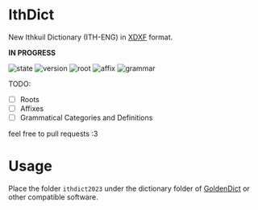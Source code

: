 # IthDict
New Ithkuil Dictionary (ITH-ENG) in [XDXF](https://github.com/soshial/xdxf_makedict) format.

**IN PROGRESS**

![state](https://img.shields.io/badge/STATE-In%20Progress-green)
![version](https://img.shields.io/badge/VERSION-0.0.1-red)
![root](https://img.shields.io/badge/ROOT-v0.7.5-informational)
![affix](https://img.shields.io/badge/AFFIX-v1.0-informational)
![grammar](https://img.shields.io/badge/GRAMMAR-v1.2-informational)

TODO:
- [ ] Roots
- [ ] Affixes
- [ ] Grammatical Categories and Definitions 

feel free to pull requests :3

# Usage

Place the folder `ithdict2023` under the dictionary folder of [GoldenDict](https://github.com/goldendict/goldendict/wiki) or other compatible software.

